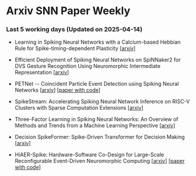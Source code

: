 # Arxiv SNN Paper Weekly


 ### **Last 5 working days (Updated on 2025-04-14)** 


- Learning in Spiking Neural Networks with a Calcium-based Hebbian Rule for Spike-timing-dependent Plasticity [[arxiv](https://arxiv.org/abs/2504.06796)]

- Efficient Deployment of Spiking Neural Networks on SpiNNaker2 for DVS Gesture Recognition Using Neuromorphic Intermediate Representation [[arxiv](https://arxiv.org/abs/2504.06748)]

- PETNet -- Coincident Particle Event Detection using Spiking Neural Networks [[arxiv](https://arxiv.org/abs/2504.06730)] [[paper with code](https://paperswithcode.com/paper/petnet-coincident-particle-event-detection)]

- SpikeStream: Accelerating Spiking Neural Network Inference on RISC-V Clusters with Sparse Computation Extensions [[arxiv](https://arxiv.org/abs/2504.06134)]

- Three-Factor Learning in Spiking Neural Networks: An Overview of Methods and Trends from a Machine Learning Perspective [[arxiv](https://arxiv.org/abs/2504.05341)]

- Decision SpikeFormer: Spike-Driven Transformer for Decision Making [[arxiv](https://arxiv.org/abs/2504.03800)]

- HiAER-Spike: Hardware-Software Co-Design for Large-Scale Reconfigurable Event-Driven Neuromorphic Computing [[arxiv](https://arxiv.org/abs/2504.03671)] [[paper with code](https://paperswithcode.com/paper/hiaer-spike-hardware-software-co-design-for)]


